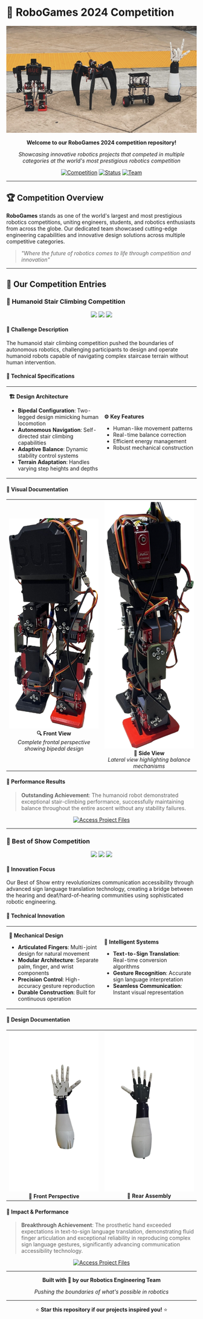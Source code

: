 # 🤖 RoboGames 2024 Competition 

<div align="center">
  
  ![RoboGames 2024](images/robogames.jpg)
  
  **Welcome to our RoboGames 2024 competition repository!**
  
  *Showcasing innovative robotics projects that competed in multiple categories at the world's most prestigious robotics competition*
  
  [![Competition](https://img.shields.io/badge/Competition-RoboGames%202024-red.svg?style=for-the-badge)](https://robogames.net/)
  [![Status](https://img.shields.io/badge/Status-Competition%20Complete-success.svg?style=for-the-badge)]()
  [![Team](https://img.shields.io/badge/Team-Robotics%20Engineers-blue.svg?style=for-the-badge)]()
  
</div>

---

## 🏆 Competition Overview

**RoboGames** stands as one of the world's largest and most prestigious robotics competitions, uniting engineers, students, and robotics enthusiasts from across the globe. Our dedicated team showcased cutting-edge engineering capabilities and innovative design solutions across multiple competitive categories.

> *"Where the future of robotics comes to life through competition and innovation"*

---

## 🚀 Our Competition Entries

### 🦾 Humanoid Stair Climbing Competition

<div align="center">
  <img src="https://img.shields.io/badge/Category-Humanoid%20Robotics-orange.svg?style=flat-square" />
  <img src="https://img.shields.io/badge/Challenge-Autonomous%20Stair%20Climbing-green.svg?style=flat-square" />
  <img src="https://img.shields.io/badge/Design-Bipedal%20Configuration-blue.svg?style=flat-square" />
</div>

#### 🎯 Challenge Description
The humanoid stair climbing competition pushed the boundaries of autonomous robotics, challenging participants to design and operate humanoid robots capable of navigating complex staircase terrain without human intervention.

#### 🔧 Technical Specifications

<table>
<tr>
<td width="50%">

**🏗️ Design Architecture**
- **Bipedal Configuration**: Two-legged design mimicking human locomotion
- **Autonomous Navigation**: Self-directed stair climbing capabilities  
- **Adaptive Balance**: Dynamic stability control systems
- **Terrain Adaptation**: Handles varying step heights and depths

</td>
<td width="50%">

**⚙️ Key Features**
- Human-like movement patterns
- Real-time balance correction
- Efficient energy management
- Robust mechanical construction

</td>
</tr>
</table>

#### 📸 Visual Documentation

<div align="center">
  <table>
    <tr>
      <td align="center" width="50%">
        <img src="images/Humanoid Front View.png" width="350" alt="Humanoid Robot Front View"/>
        <br><strong>🔍 Front View</strong>
        <br><em>Complete frontal perspective showing bipedal design</em>
      </td>
      <td align="center" width="50%">
        <img src="images/Humanoid Side View.PNG" width="350" alt="Humanoid Robot Side View"/>
        <br><strong>📐 Side View</strong>
        <br><em>Lateral view highlighting balance mechanisms</em>
      </td>
    </tr>
  </table>
</div>

#### 🏅 Performance Results
> **Outstanding Achievement**: The humanoid robot demonstrated exceptional stair-climbing performance, successfully maintaining balance throughout the entire ascent without any stability failures.

<div align="center">
  
  [![Access Project Files](https://img.shields.io/badge/📁%20ACCESS%20PROJECT%20FILES-GOOGLE%20DRIVE-4285F4.svg?style=for-the-badge&logo=googledrive&logoColor=white)](https://drive.google.com/drive/folders/1-Qpqs5GKAcVcIxoMB_qGy7afPQ7Av0JU?usp=sharing)
  
</div>

---

### 🤝 Best of Show Competition

<div align="center">
  <img src="https://img.shields.io/badge/Category-Best%20of%20Show-gold.svg?style=flat-square" />
  <img src="https://img.shields.io/badge/Technology-Sign%20Language%20Translation-purple.svg?style=flat-square" />
  <img src="https://img.shields.io/badge/Impact-Accessibility%20Innovation-red.svg?style=flat-square" />
</div>

#### 🎯 Innovation Focus
Our Best of Show entry revolutionizes communication accessibility through advanced sign language translation technology, creating a bridge between the hearing and deaf/hard-of-hearing communities using sophisticated robotic engineering.

#### 🔧 Technical Innovation

<table>
<tr>
<td width="50%">

**🤖 Mechanical Design**
- **Articulated Fingers**: Multi-joint design for natural movement
- **Modular Architecture**: Separate palm, finger, and wrist components
- **Precision Control**: High-accuracy gesture reproduction
- **Durable Construction**: Built for continuous operation

</td>
<td width="50%">

**🧠 Intelligent Systems**
- **Text-to-Sign Translation**: Real-time conversion algorithms
- **Gesture Recognition**: Accurate sign language interpretation
- **Seamless Communication**: Instant visual representation

</td>
</tr>
</table>

#### 📸 Design Documentation

<div align="center">
  <table>
    <tr>
      <td align="center" width="50%">
        <img src="images/hand_front.png" width="350" alt="Robotic Hand Front View"/>
        <br><strong>👋 Front Perspective</strong>
      </td>
      <td align="center" width="50%">
        <img src="images/hand_back.png" width="350" alt="Robotic Hand Back View"/>
        <br><strong>🔧 Rear Assembly</strong>
      </td>
    </tr>
  </table>
</div>

#### 🏅 Impact & Performance
> **Breakthrough Achievement**: The prosthetic hand exceeded expectations in text-to-sign language translation, demonstrating fluid finger articulation and exceptional reliability in reproducing complex sign language gestures, significantly advancing communication accessibility technology.

<div align="center">
  
  [![Access Project Files](https://img.shields.io/badge/📁%20ACCESS%20PROJECT%20FILES-GOOGLE%20DRIVE-4285F4.svg?style=for-the-badge&logo=googledrive&logoColor=white)](https://drive.google.com/drive/folders/1lsL9Pyrk4_u5EXh0JKG0jORyTQkiDUl8?usp=sharing)
  
</div>

---


<div align="center">
  
  **Built with 💝 by our Robotics Engineering Team**
  
  *Pushing the boundaries of what's possible in robotics*
  
  ---
  
  ⭐ **Star this repository if our projects inspired you!** ⭐
  
</div>
